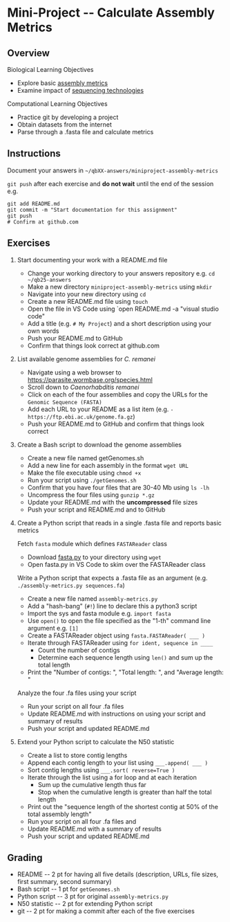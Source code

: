 # Mini-Project -- Calculate Assembly Metrics

## Overview

Biological Learning Objectives
- Explore basic [assembly metrics](https://wikipedia.org/wiki/N50,_L50,_and_related_statistics)
- Examine impact of [sequencing technologies](https://wikipedia.org/wiki/Sequence_assembly#Technological_advances)

Computational Learning Objectives
- Practice git by developing a project
- Obtain datasets from the internet
- Parse through a .fasta file and calculate metrics

## Instructions

Document your answers in `~/qbXX-answers/miniproject-assembly-metrics`

`git push` after each exercise and **do not wait** until the end of the session e.g.

```
git add README.md
git commit -m "Start documentation for this assignment"
git push
# Confirm at github.com
```

## Exercises

1. Start documenting your work with a README.md file

	- Change your working directory to your answers repository e.g. `cd ~/qb25-answers`
	- Make a new directory `miniproject-assembly-metrics` using `mkdir`
	- Navigate into your new directory using `cd`
	- Create a new README.md file using `touch`
	- Open the file in VS Code using `open README.md -a "visual studio code"
	- Add a title (e.g. `# My Project`) and a short description using your own words
	- Push your README.md to GitHub
	- Confirm that things look correct at github.com

1. List available genome assemblies for *C. remanei*

	- Navigate using a web browser to https://parasite.wormbase.org/species.html
	- Scroll down to *Caenorhabditis remanei*
	- Click on each of the four assemblies and copy the URLs for the `Genomic Sequence (FASTA)`
	- Add each URL to your README as a list item (e.g. `- https://ftp.ebi.ac.uk/genome.fa.gz`)
	- Push your README.md to GitHub and confirm that things look correct

1. Create a Bash script to download the genome assemblies

	- Create a new file named getGenomes.sh
	- Add a new line for each assembly in the format `wget URL`
	- Make the file executable using `chmod +x`
	- Run your script using `./getGenomes.sh`
	- Confirm that you have four files that are 30-40 Mb using `ls -lh`
	- Uncompress the four files using `gunzip *.gz`
	- Update your README.md with the **uncompressed** file sizes
	- Push your script and README.md and to GitHub

1. Create a Python script that reads in a single .fasta file and reports basic metrics

	Fetch `fasta` module which defines `FASTAReader` class

	- Download [fasta.py](https://raw.githubusercontent.com/bxlab/cmdb-quantbio/refs/heads/main/resources/code/fasta.py) to your directory using `wget`
	- Open fasta.py in VS Code to skim over the FASTAReader class

	Write a Python script that expects a .fasta file as an argument (e.g. `./assembly-metrics.py sequences.fa`)

	- Create a new file named `assembly-metrics.py`
	- Add a "hash-bang" (`#!`) line to declare this a python3 script
	- Import the sys and fasta module e.g. `import fasta`
	- Use `open()` to open the file specified as the "1-th" command line argument e.g. `[1]`
	- Create a FASTAReader object using `fasta.FASTAReader( ___ )`
	- Iterate through FASTAReader using `for ident, sequence in ____`
		- Count the number of contigs
		- Determine each sequence length using `len()` and sum up the total length
	- Print the "Number of contigs: ", "Total length: ", and "Average length: "

	Analyze the four .fa files using your script

	- Run your script on all four .fa files
	- Update README.md with instructions on using your script and summary of results
	- Push your script and updated README.md

1. Extend your Python script to calculate the N50 statistic

	- Create a list to store contig lengths
	- Append each contig length to your list using `___.append( ___ )`
	- Sort contig lengths using `___.sort( reverse=True )`
	- Iterate through the list using a for loop and at each iteration
		- Sum up the cumulative length thus far
		- Stop when the cumulative length is greater than half the total length
	- Print out the "sequence length of the shortest contig at 50% of the total assembly length"	
	- Run your script on all four .fa files and
	- Update README.md with a summary of results
	- Push your script and updated README.md

## Grading

- README -- 2 pt for having all five details (description, URLs, file sizes, first summary, second summary)
- Bash script -- 1 pt for `getGenomes.sh`
- Python script -- 3 pt for original `assembly-metrics.py`
- N50 statistic -- 2 pt for extending Python script
- git -- 2 pt for making a commit after each of the five exercises


